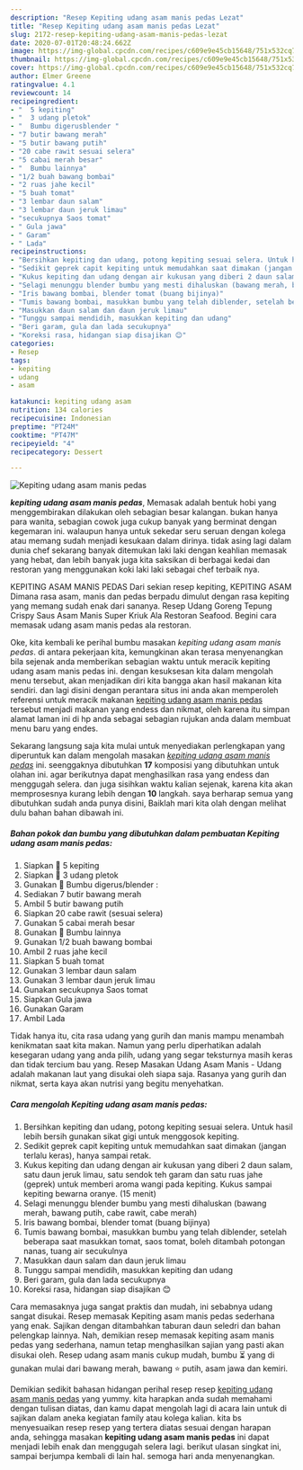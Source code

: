 ```yaml
---
description: "Resep Kepiting udang asam manis pedas Lezat"
title: "Resep Kepiting udang asam manis pedas Lezat"
slug: 2172-resep-kepiting-udang-asam-manis-pedas-lezat
date: 2020-07-01T20:48:24.662Z
image: https://img-global.cpcdn.com/recipes/c609e9e45cb15648/751x532cq70/kepiting-udang-asam-manis-pedas-foto-resep-utama.jpg
thumbnail: https://img-global.cpcdn.com/recipes/c609e9e45cb15648/751x532cq70/kepiting-udang-asam-manis-pedas-foto-resep-utama.jpg
cover: https://img-global.cpcdn.com/recipes/c609e9e45cb15648/751x532cq70/kepiting-udang-asam-manis-pedas-foto-resep-utama.jpg
author: Elmer Greene
ratingvalue: 4.1
reviewcount: 14
recipeingredient:
- "  5 kepiting"
- "  3 udang pletok"
- "  Bumbu digerusblender "
- "7 butir bawang merah"
- "5 butir bawang putih"
- "20 cabe rawit sesuai selera"
- "5 cabai merah besar"
- "  Bumbu lainnya"
- "1/2 buah bawang bombai"
- "2 ruas jahe kecil"
- "5 buah tomat"
- "3 lembar daun salam"
- "3 lembar daun jeruk limau"
- "secukupnya Saos tomat"
- " Gula jawa"
- " Garam"
- " Lada"
recipeinstructions:
- "Bersihkan kepiting dan udang, potong kepiting sesuai selera. Untuk hasil lebih bersih gunakan sikat gigi untuk menggosok kepiting."
- "Sedikit geprek capit kepiting untuk memudahkan saat dimakan (jangan terlalu keras), hanya sampai retak."
- "Kukus kepiting dan udang dengan air kukusan yang diberi 2 daun salam, satu daun jeruk limau, satu sendok teh garam dan satu ruas jahe (geprek) untuk memberi aroma wangi pada kepiting. Kukus sampai kepiting bewarna oranye. (15 menit)"
- "Selagi menunggu blender bumbu yang mesti dihaluskan (bawang merah, bawang putih, cabe rawit, cabe merah)"
- "Iris bawang bombai, blender tomat (buang bijinya)"
- "Tumis bawang bombai, masukkan bumbu yang telah diblender, setelah beberapa saat masukkan tomat, saos tomat, boleh ditambah potongan nanas, tuang air secukulnya"
- "Masukkan daun salam dan daun jeruk limau"
- "Tunggu sampai mendidih, masukkan kepiting dan udang"
- "Beri garam, gula dan lada secukupnya"
- "Koreksi rasa, hidangan siap disajikan 😊"
categories:
- Resep
tags:
- kepiting
- udang
- asam

katakunci: kepiting udang asam 
nutrition: 134 calories
recipecuisine: Indonesian
preptime: "PT24M"
cooktime: "PT47M"
recipeyield: "4"
recipecategory: Dessert

---
```



![Kepiting udang asam manis pedas](https://img-global.cpcdn.com/recipes/c609e9e45cb15648/751x532cq70/kepiting-udang-asam-manis-pedas-foto-resep-utama.jpg)

<b><i>kepiting udang asam manis pedas</i></b>, Memasak adalah bentuk hobi yang menggembirakan dilakukan oleh sebagian besar kalangan. bukan hanya para wanita, sebagian cowok juga cukup banyak yang berminat dengan kegemaran ini. walaupun hanya untuk sekedar seru seruan dengan kolega atau memang sudah menjadi kesukaan dalam dirinya. tidak asing lagi dalam dunia chef sekarang banyak ditemukan laki laki dengan keahlian memasak yang hebat, dan lebih banyak juga kita saksikan di berbagai kedai dan restoran yang menggunakan koki laki laki sebagai chef terbaik nya.

KEPITING ASAM MANIS PEDAS Dari sekian resep kepiting, KEPITING ASAM Dimana rasa asam, manis dan pedas berpadu dimulut dengan rasa kepiting yang memang sudah enak dari sananya. Resep Udang Goreng Tepung Crispy Saus Asam Manis Super Kriuk Ala Restoran Seafood. Begini cara memasak udang asam manis pedas ala restoran.

Oke, kita kembali ke perihal bumbu masakan <i>kepiting udang asam manis pedas</i>. di antara pekerjaan kita, kemungkinan akan terasa menyenangkan bila sejenak anda memberikan sebagian waktu untuk meracik kepiting udang asam manis pedas ini. dengan kesuksesan kita dalam mengolah menu tersebut, akan menjadikan diri kita bangga akan hasil makanan kita sendiri. dan lagi disini dengan perantara situs ini anda akan memperoleh referensi untuk meracik makanan <u>kepiting udang asam manis pedas</u> tersebut menjadi makanan yang endess dan nikmat, oleh karena itu simpan alamat laman ini di hp anda sebagai sebagian rujukan anda dalam membuat menu baru yang endes.


Sekarang langsung saja kita mulai untuk menyediakan perlengkapan yang diperuntuk kan dalam mengolah masakan <u><i>kepiting udang asam manis pedas</i></u> ini. seenggaknya dibutuhkan <b>17</b> komposisi yang dibutuhkan untuk olahan ini. agar berikutnya dapat menghasilkan rasa yang endess dan menggugah selera. dan juga sisihkan waktu kalian sejenak, karena kita akan memprosesnya kurang lebih dengan <b>10</b> langkah. saya berharap semua yang dibutuhkan sudah anda punya disini, Baiklah mari kita olah dengan melihat dulu bahan bahan dibawah ini.

<!--inarticleads1-->

##### Bahan pokok dan bumbu yang dibutuhkan dalam pembuatan Kepiting udang asam manis pedas:

1. Siapkan  🦀 5 kepiting
1. Siapkan  🍤 3 udang pletok
1. Gunakan  🔪 Bumbu digerus/blender :
1. Sediakan 7 butir bawang merah
1. Ambil 5 butir bawang putih
1. Siapkan 20 cabe rawit (sesuai selera)
1. Gunakan 5 cabai merah besar
1. Gunakan  🔪 Bumbu lainnya
1. Gunakan 1/2 buah bawang bombai
1. Ambil 2 ruas jahe kecil
1. Siapkan 5 buah tomat
1. Gunakan 3 lembar daun salam
1. Gunakan 3 lembar daun jeruk limau
1. Gunakan secukupnya Saos tomat
1. Siapkan  Gula jawa
1. Gunakan  Garam
1. Ambil  Lada


Tidak hanya itu, cita rasa udang yang gurih dan manis mampu menambah kenikmatan saat kita makan. Namun yang perlu diperhatikan adalah kesegaran udang yang anda pilih, udang yang segar teksturnya masih keras dan tidak tercium bau yang. Resep Masakan Udang Asam Manis - Udang adalah makanan laut yang disukai oleh siapa saja. Rasanya yang gurih dan nikmat, serta kaya akan nutrisi yang begitu menyehatkan. 

<!--inarticleads2-->

##### Cara mengolah Kepiting udang asam manis pedas:

1. Bersihkan kepiting dan udang, potong kepiting sesuai selera. Untuk hasil lebih bersih gunakan sikat gigi untuk menggosok kepiting.
1. Sedikit geprek capit kepiting untuk memudahkan saat dimakan (jangan terlalu keras), hanya sampai retak.
1. Kukus kepiting dan udang dengan air kukusan yang diberi 2 daun salam, satu daun jeruk limau, satu sendok teh garam dan satu ruas jahe (geprek) untuk memberi aroma wangi pada kepiting. Kukus sampai kepiting bewarna oranye. (15 menit)
1. Selagi menunggu blender bumbu yang mesti dihaluskan (bawang merah, bawang putih, cabe rawit, cabe merah)
1. Iris bawang bombai, blender tomat (buang bijinya)
1. Tumis bawang bombai, masukkan bumbu yang telah diblender, setelah beberapa saat masukkan tomat, saos tomat, boleh ditambah potongan nanas, tuang air secukulnya
1. Masukkan daun salam dan daun jeruk limau
1. Tunggu sampai mendidih, masukkan kepiting dan udang
1. Beri garam, gula dan lada secukupnya
1. Koreksi rasa, hidangan siap disajikan 😊


Cara memasaknya juga sangat praktis dan mudah, ini sebabnya udang sangat disukai. Resep memasak Kepiting asam manis pedas sederhana yang enak. Sajikan dengan ditambahkan taburan daun seledri dan bahan pelengkap lainnya. Nah, demikian resep memasak kepiting asam manis pedas yang sederhana, namun tetap menghasilkan sajian yang pasti akan disukai oleh. Resep udang asam manis cukup mudah, bumbu ⏳ yang di gunakan mulai dari bawang merah, bawang ⭐ putih, asam jawa dan kemiri. 

Demikian sedikit bahasan hidangan perihal resep resep <u>kepiting udang asam manis pedas</u> yang yummy. kita harapkan anda sudah memahami dengan tulisan diatas, dan kamu dapat mengolah lagi di acara lain untuk di sajikan dalam aneka kegiatan family atau kolega kalian. kita bs menyesuaikan resep resep yang tertera diatas sesuai dengan harapan anda, sehingga masakan <b>kepiting udang asam manis pedas</b> ini dapat menjadi lebih enak dan menggugah selera lagi. berikut ulasan singkat ini, sampai berjumpa kembali di lain hal. semoga hari anda menyenangkan.

